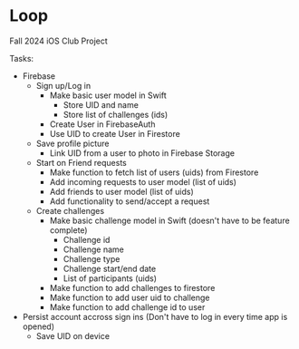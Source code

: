 # Loop
Fall 2024 iOS Club Project

Tasks:
- Firebase
  - Sign up/Log in
    - Make basic user model in Swift
      - Store UID and name
      - Store list of challenges (ids)
    - Create User in FirebaseAuth
    - Use UID to create User in Firestore
  - Save profile picture
    - Link UID from a user to photo in Firebase Storage
  - Start on Friend requests
    - Make function to fetch list of users (uids) from Firestore
    - Add incoming requests to user model (list of uids)
    - Add friends to user model (list of uids)
    - Add functionality to send/accept a request
  - Create challenges
    - Make basic challenge model in Swift (doesn't have to be feature complete)
      - Challenge id
      - Challenge name
      - Challenge type
      - Challenge start/end date
      - List of participants (uids)
    - Make function to add challenges to firestore
    - Make function to add user uid to challenge
    - Make function to add challenge id to user
- Persist account accross sign ins (Don't have to log in every time app is opened)
  - Save UID on device

